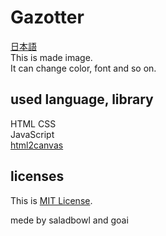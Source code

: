 # Gazotter
[日本語](https://github.com/saladbowl77/Gazotter)  
This is made image.  
It can change color, font and so on.  

## used language, library
HTML CSS  
JavaScript  
[html2canvas](https://html2canvas.hertzen.com)  

## licenses
This is [MIT License](http://www.opensource.org/licenses/MIT).

mede by saladbowl and goai
